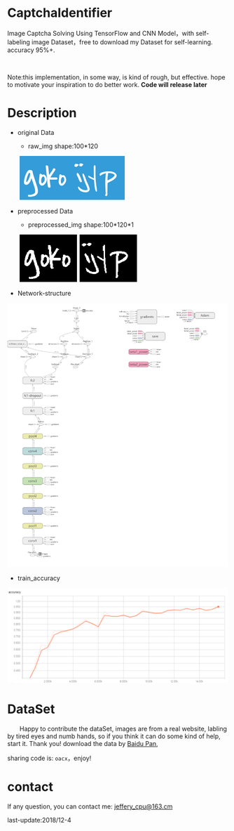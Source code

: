 # CaptchaIdentifier
Image Captcha Solving Using TensorFlow and CNN Model，with self-labeling image Dataset，free to download my Dataset for  self-learning. accuracy 95%+.

&emsp;

Note:this implementation, in some way, is kind of  rough, but effective. hope to motivate your inspiration to do better work. **Code will release later**

# Description

- original Data

  * raw_img shape:100*120

  ​							![goko](./images/goko.png)![goko](./images/ijyp.png)

- preprocessed Data

  * preprocessed_img shape:100\*120*1

&emsp;&emsp;![from screen shoot, so it's look bigger](./images/processed.png)

- Network-structure

![](./images/graph_large_attrs_key=_too_large_attrs&limit_attr_size=1024&run=.png)

- train_accuracy

![](./images/acc.png)



# DataSet

&emsp;&emsp;Happy to contribute the dataSet, images are from a real website, labling by tired  eyes and numb hands, so if you think it can do some kind of help,  start it. Thank you! download the data by [Baidu Pan](https://pan.baidu.com/s/1iK3D0sDkbM6_u-LKpgs2Yg),

sharing code is: `oacx`，enjoy!

# contact

If any question, you can contact me: jeffery_cpu@163.cm

last-update:2018/12-4